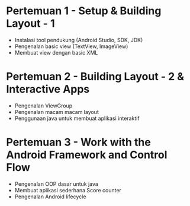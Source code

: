 Pertemuan 1 - Setup & Building Layout - 1
===

* Instalasi tool pendukung (Android Studio, SDK, JDK)
* Pengenalan basic view (TextView, ImageView)
* Membuat view dengan basic XML

Pertemuan 2 - Building Layout - 2 & Interactive Apps
===

* Pengenalan ViewGroup
* Pengenalan macam macam layout
* Penggunaan java untuk membuat aplikasi interaktif

Pertemuan 3 - Work with the Android Framework and Control Flow
===

* Pengenalan OOP dasar untuk java
* Membuat aplikasi sederhana Score counter
* Pengenalan Android lifecycle